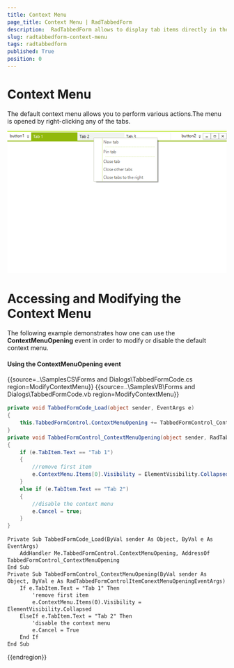 ```yaml
---
title: Context Menu
page_title: Context Menu | RadTabbedForm
description:  RadTabbedForm allows to display tab items directly in the title bar  
slug: radtabbedform-context-menu
tags: radtabbedform
published: True
position: 0
---
```


# Context Menu

The default context menu allows you to perform various actions.The menu is opened by right-clicking any of the tabs.

![radtabbedform-context-menu001](images/radtabbedform-context-menu001.png)

# Accessing and Modifying the Context Menu

The following example demonstrates how one can use the __ContextMenuOpening__ event in order to modify or disable the default context menu.

#### Using the ContextMenuOpening event

{{source=..\SamplesCS\Forms and Dialogs\TabbedFormCode.cs region=ModifyContextMenu}} 
{{source=..\SamplesVB\Forms and Dialogs\TabbedFormCode.vb region=ModifyContextMenu}}
````C#
private void TabbedFormCode_Load(object sender, EventArgs e)
{
    this.TabbedFormControl.ContextMenuOpening += TabbedFormControl_ContextMenuOpening;
}
private void TabbedFormControl_ContextMenuOpening(object sender, RadTabbedFormControlItemConextMenuOpeningEventArgs e)
{
    if (e.TabItem.Text == "Tab 1")
    {
        //remove first item
        e.ContextMenu.Items[0].Visibility = ElementVisibility.Collapsed;
    }
    else if (e.TabItem.Text == "Tab 2")
    {
        //disable the context menu
        e.Cancel = true;
    }
}

````
````VB.NET
Private Sub TabbedFormCode_Load(ByVal sender As Object, ByVal e As EventArgs)
    AddHandler Me.TabbedFormControl.ContextMenuOpening, AddressOf TabbedFormControl_ContextMenuOpening
End Sub
Private Sub TabbedFormControl_ContextMenuOpening(ByVal sender As Object, ByVal e As RadTabbedFormControlItemConextMenuOpeningEventArgs)
    If e.TabItem.Text = "Tab 1" Then
        'remove first item
        e.ContextMenu.Items(0).Visibility = ElementVisibility.Collapsed
    ElseIf e.TabItem.Text = "Tab 2" Then
        'disable the context menu
        e.Cancel = True
    End If
End Sub

```` 

{{endregion}} 



